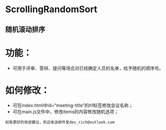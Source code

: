 # ScrollingRandomSort
## 随机滚动排序

# 功能：
* 可用于评审、答辩、提问等场合对已经确定人员的名单，给予随机的顺序号。

# 如何修改： 
* 可在index.html中id=“meeting-title”的h1标签修改会议名称；
* 可在main.js文件中，修改items的内容修改随机选项；

```
如有更好的改进建议，欢迎发送邮件至dev_rich@outlook.com
```


